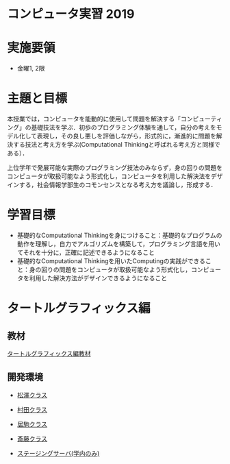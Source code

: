 # コンピュータ実習 2019

# 実施要領
- 金曜1, 2限

# 主題と目標
本授業では，コンピュータを能動的に使用して問題を解決する「コンピューティング」の基礎技法を学ぶ．初歩のプログラミング体験を通して，自分の考えをモデル化して表現し，その良し悪しを評価しながら，形式的に，漸進的に問題を解決する技法と考え方を学ぶ(Computational Thinkingと呼ばれる考え方と同様である）．

上位学年で発展可能な実際のプログラミング技法のみならず，身の回りの問題をコンピュータが取扱可能なよう形式化し，コンピュータを利用した解決法をデザインする，社会情報学部生のコモンセンスとなる考え方を議論し，形成する．

# 学習目標
- 基礎的なComputational Thinkingを身につけること：基礎的なプログラムの動作を理解し，自力でアルゴリズムを構築して，プログラミング言語を用いてそれを十分に，正確に記述できるようになること
- 基礎的なComputational Thinkingを用いたComputingの実践ができること：身の回りの問題をコンピュータが取扱可能なよう形式化し，コンピュータを利用した解決方法がデザインできるようになること

# タートルグラフィックス編
## 教材
[タートルグラフィックス編教材](text/index.html)

## 開発環境
- [松澤クラス](http://pp1.si.aoyama.ac.jp/)
- [村田クラス](http://pp2.si.aoyama.ac.jp/)
- [居駒クラス](http://pp3.si.aoyama.ac.jp/)
- [斎藤クラス](http://pp4.si.aoyama.ac.jp/)

- [ステージングサーバ(学内のみ)](http://pp-staging.si.aoyama.ac.jp/)
